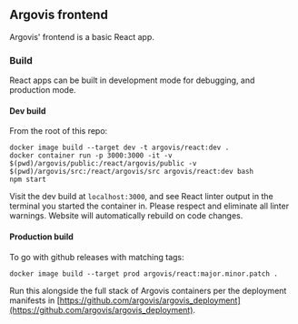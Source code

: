## Argovis frontend

Argovis' frontend is a basic React app.

### Build

React apps can be built in development mode for debugging, and production mode.

#### Dev build

From the root of this repo:

```
docker image build --target dev -t argovis/react:dev .
docker container run -p 3000:3000 -it -v $(pwd)/argovis/public:/react/argovis/public -v $(pwd)/argovis/src:/react/argovis/src argovis/react:dev bash
npm start
```

Visit the dev build at `localhost:3000`, and see React linter output in the terminal you started the container in. Please respect and eliminate all linter warnings. Website will automatically rebuild on code changes.

#### Production build

To go with github releases with matching tags:

```
docker image build --target prod argovis/react:major.minor.patch .
```

Run this alongside the full stack of Argovis containers per the deployment manifests in [https://github.com/argovis/argovis_deployment](https://github.com/argovis/argovis_deployment).